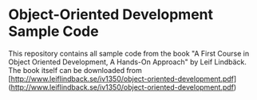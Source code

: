 # Object-Oriented Development Sample Code

This repository contains all sample code from the book "A First Course in Object Oriented Development, 
A Hands-On Approach" by Leif Lindbäck. The book itself can be downloaded from 
[http://www.leiflindback.se/iv1350/object-oriented-development.pdf]
(http://www.leiflindback.se/iv1350/object-oriented-development.pdf)

